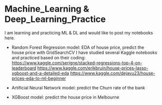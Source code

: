 # Machine_Learning & Deep_Learning_Practice

I am learning and practicing ML & DL and would like to post my notebooks here.

* Random Forest Regression model: EDA of house price, predict the house price with GridSearchCV
      I have studied several Kaggle notebooks and practiced based on their coding: 
      https://www.kaggle.com/serigne/stacked-regressions-top-4-on-leaderboard
      https://www.kaggle.com/erikbruin/house-prices-lasso-xgboost-and-a-detailed-eda
      https://www.kaggle.com/dejavu23/house-prices-eda-to-ml-beginner
      
* Artificial Neural Network model: predict the Churn rate of the bank
* XGBoost model: predict the house price in Melbourne
